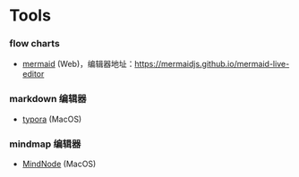 # Tools

### flow charts
- [mermaid](https://mermaidjs.github.io/) (Web)，编辑器地址：https://mermaidjs.github.io/mermaid-live-editor

### markdown 编辑器
- [typora](https://typora.io/) (MacOS)

### mindmap 编辑器
- [MindNode](https://mindnode.com/) (MacOS)
